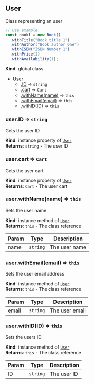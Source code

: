 <a name="User"></a>

## User

Class representing an user

```js
// Use example
const book1 = new Book()
  .withTitle("Book title 1")
  .withAuthor("Book author One")
  .withISBN("ISBN Number 1")
  .withPrice(1)
  .withAvailability(1);
```

**Kind**: global class

- [User](#User)
  - [.ID](#User+ID) ⇒ <code>string</code>
  - [.cart](#User+cart) ⇒ <code>Cart</code>
  - [.withName(name)](#User+withName) ⇒ <code>this</code>
  - [.withEmail(email)](#User+withEmail) ⇒ <code>this</code>
  - [.withID(ID)](#User+withID) ⇒ <code>this</code>

<a name="User+ID"></a>

### user.ID ⇒ <code>string</code>

Gets the user ID

**Kind**: instance property of [<code>User</code>](#User)  
**Returns**: <code>string</code> - The user ID  
<a name="User+cart"></a>

### user.cart ⇒ <code>Cart</code>

Gets the user cart

**Kind**: instance property of [<code>User</code>](#User)  
**Returns**: <code>Cart</code> - The user cart  
<a name="User+withName"></a>

### user.withName(name) ⇒ <code>this</code>

Sets the user name

**Kind**: instance method of [<code>User</code>](#User)  
**Returns**: <code>this</code> - The class reference

| Param | Type                | Description   |
| ----- | ------------------- | ------------- |
| name  | <code>string</code> | The user name |

<a name="User+withEmail"></a>

### user.withEmail(email) ⇒ <code>this</code>

Sets the user email address

**Kind**: instance method of [<code>User</code>](#User)  
**Returns**: <code>this</code> - The class reference

| Param | Type                | Description    |
| ----- | ------------------- | -------------- |
| email | <code>string</code> | The user email |

<a name="User+withID"></a>

### user.withID(ID) ⇒ <code>this</code>

Sets the users ID

**Kind**: instance method of [<code>User</code>](#User)  
**Returns**: <code>this</code> - The class reference

| Param | Type                | Description |
| ----- | ------------------- | ----------- |
| ID    | <code>string</code> | The user ID |
